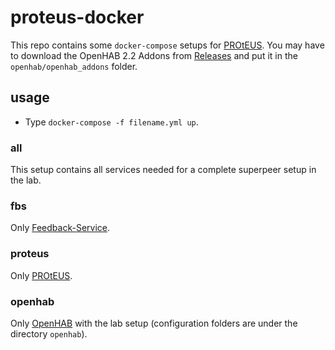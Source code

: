 ﻿# proteus-docker

This repo contains some `docker-compose` setups for [PROtEUS](https://github.com/IoTUDresden/proteus).
You may have to download the OpenHAB 2.2 Addons from [Releases](https://github.com/IoTUDresden/proteus-docker/releases) and put it in the `openhab/openhab_addons` folder.

## usage

* Type `docker-compose -f filename.yml up`.


### all

This setup contains all services needed for a complete superpeer setup in the lab.

### fbs

Only [Feedback-Service](https://github.com/IoTUDresden/feedback-service).

### proteus

Only [PROtEUS](https://github.com/IoTUDresden/proteus).

### openhab

Only [OpenHAB](https://github.com/IoTUDresden/openhab-distro) with the lab setup (configuration folders are under the directory `openhab`).

